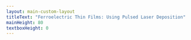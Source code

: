 ```yaml
---
layout: main-custom-layout
titleText: "Ferroelectric Thin Films: Using Pulsed Laser Deposition"
mainHeight: 80
textboxHeight: 0
---
```


<CrossfadeImages :images="[
  '/pld-workflow/pld-workflow.svg',
  '/pld-workflow/pld-workflow-blue-datafed.svg',
]" />